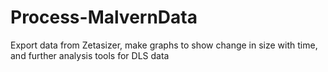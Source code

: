 # Process-MalvernData
Export data from Zetasizer, make graphs to show change in size with time, and further analysis tools for DLS data

